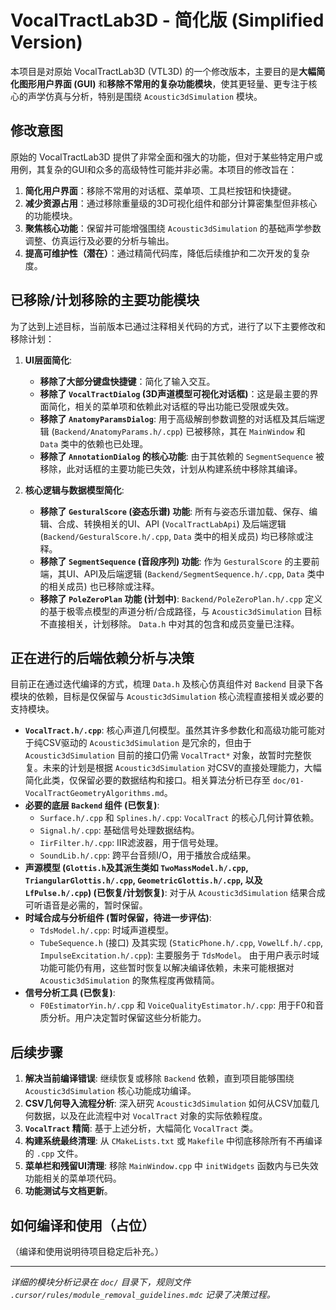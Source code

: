 # VocalTractLab3D - 简化版 (Simplified Version)

本项目是对原始 VocalTractLab3D (VTL3D) 的一个修改版本，主要目的是**大幅简化图形用户界面 (GUI)** 和**移除不常用的复杂功能模块**，使其更轻量、更专注于核心的声学仿真与分析，特别是围绕 `Acoustic3dSimulation` 模块。

## 修改意图

原始的 VocalTractLab3D 提供了非常全面和强大的功能，但对于某些特定用户或用例，其复杂的GUI和众多的高级特性可能并非必需。本项目的修改旨在：

1.  **简化用户界面**：移除不常用的对话框、菜单项、工具栏按钮和快捷键。
2.  **减少资源占用**：通过移除重量级的3D可视化组件和部分计算密集型但非核心的功能模块。
3.  **聚焦核心功能**：保留并可能增强围绕 `Acoustic3dSimulation` 的基础声学参数调整、仿真运行及必要的分析与输出。
4.  **提高可维护性（潜在）**：通过精简代码库，降低后续维护和二次开发的复杂度。

## 已移除/计划移除的主要功能模块

为了达到上述目标，当前版本已通过注释相关代码的方式，进行了以下主要修改和移除计划：

1.  **UI层面简化**:
    *   **移除了大部分键盘快捷键**：简化了输入交互。
    *   **移除了 `VocalTractDialog` (3D声道模型可视化对话框)**：这是最主要的界面简化，相关的菜单项和依赖此对话框的导出功能已受限或失效。
    *   **移除了 `AnatomyParamsDialog`**: 用于高级解剖参数调整的对话框及其后端逻辑 (`Backend/AnatomyParams.h/.cpp`) 已被移除，其在 `MainWindow` 和 `Data` 类中的依赖也已处理。
    *   **移除了 `AnnotationDialog` 的核心功能**: 由于其依赖的 `SegmentSequence` 被移除，此对话框的主要功能已失效，计划从构建系统中移除其编译。

2.  **核心逻辑与数据模型简化**:
    *   **移除了 `GesturalScore` (姿态乐谱) 功能**: 所有与姿态乐谱加载、保存、编辑、合成、转换相关的UI、API (`VocalTractLabApi`) 及后端逻辑 (`Backend/GesturalScore.h/.cpp`, `Data` 类中的相关成员) 均已移除或注释。
    *   **移除了 `SegmentSequence` (音段序列) 功能**: 作为 `GesturalScore` 的主要前端，其UI、API及后端逻辑 (`Backend/SegmentSequence.h/.cpp`, `Data` 类中的相关成员) 也已移除或注释。
    *   **移除了 `PoleZeroPlan` 功能 (计划中)**: `Backend/PoleZeroPlan.h/.cpp` 定义的基于极零点模型的声道分析/合成路径，与 `Acoustic3dSimulation` 目标不直接相关，计划移除。 `Data.h` 中对其的包含和成员变量已注释。

## 正在进行的后端依赖分析与决策

目前正在通过迭代编译的方式，梳理 `Data.h` 及核心仿真组件对 `Backend` 目录下各模块的依赖，目标是仅保留与 `Acoustic3dSimulation` 核心流程直接相关或必要的支持模块。

*   **`VocalTract.h/.cpp`**: 核心声道几何模型。虽然其许多参数化和高级功能可能对于纯CSV驱动的 `Acoustic3dSimulation` 是冗余的，但由于 `Acoustic3dSimulation` 目前的接口仍需 `VocalTract*` 对象，故暂时完整恢复。未来的计划是根据 `Acoustic3dSimulation` 对CSV的直接处理能力，大幅简化此类，仅保留必要的数据结构和接口。相关算法分析已存至 `doc/01-VocalTractGeometryAlgorithms.md`。
*   **必要的底层 `Backend` 组件 (已恢复)**: 
    *   `Surface.h/.cpp` 和 `Splines.h/.cpp`: `VocalTract` 的核心几何计算依赖。
    *   `Signal.h/.cpp`: 基础信号处理数据结构。
    *   `IirFilter.h/.cpp`: IIR滤波器，用于信号处理。
    *   `SoundLib.h/.cpp`: 跨平台音频I/O，用于播放合成结果。
*   **声源模型 (`Glottis.h`及其派生类如 `TwoMassModel.h/.cpp`, `TriangularGlottis.h/.cpp`, `GeometricGlottis.h/.cpp`, 以及 `LfPulse.h/.cpp`) (已恢复/计划恢复)**: 对于从 `Acoustic3dSimulation` 结果合成可听语音是必需的，暂时保留。
*   **时域合成与分析组件 (暂时保留，待进一步评估)**:
    *   `TdsModel.h/.cpp`: 时域声道模型。
    *   `TubeSequence.h` (接口) 及其实现 (`StaticPhone.h/.cpp`, `VowelLf.h/.cpp`, `ImpulseExcitation.h/.cpp`): 主要服务于 `TdsModel`。
    由于用户表示时域功能可能仍有用，这些暂时恢复以解决编译依赖，未来可能根据对 `Acoustic3dSimulation` 的聚焦程度再做精简。
*   **信号分析工具 (已恢复)**:
    *   `F0EstimatorYin.h/.cpp` 和 `VoiceQualityEstimator.h/.cpp`: 用于F0和音质分析。用户决定暂时保留这些分析能力。

## 后续步骤

1.  **解决当前编译错误**: 继续恢复或移除 `Backend` 依赖，直到项目能够围绕 `Acoustic3dSimulation` 核心功能成功编译。
2.  **CSV几何导入流程分析**: 深入研究 `Acoustic3dSimulation` 如何从CSV加载几何数据，以及在此流程中对 `VocalTract` 对象的实际依赖程度。
3.  **`VocalTract` 精简**: 基于上述分析，大幅简化 `VocalTract` 类。
4.  **构建系统最终清理**: 从 `CMakeLists.txt` 或 `Makefile` 中彻底移除所有不再编译的 `.cpp` 文件。
5.  **菜单栏和残留UI清理**: 移除 `MainWindow.cpp` 中 `initWidgets` 函数内与已失效功能相关的菜单项代码。
6.  **功能测试与文档更新**。

## 如何编译和使用（占位）

（编译和使用说明待项目稳定后补充。）

---
*详细的模块分析记录在 `doc/` 目录下，规则文件 `.cursor/rules/module_removal_guidelines.mdc` 记录了决策过程。*
